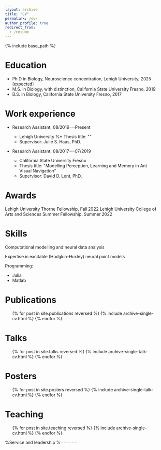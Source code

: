 ```yaml
---
layout: archive
title: "CV"
permalink: /cv/
author_profile: true
redirect_from:
  - /resume
---
```


{% include base_path %}

Education
======
* Ph.D in Biology, Neuroscience concentration, Lehigh University, 2025 (expected)
* M.S. in Biology, with distinction, California State University Fresno, 2019
* B.S. in Biology, California State University Fresno, 2017

Work experience
======
* Research Assistant, 08/2019---Present
  * Lehigh University
  %* Thesis title: ""
  * Supervisor: Julie S. Haas, PhD.

* Research Assistant, 08/2017---07/2019
  * California State University Fresno
  * Thesis title: "Modelling Perception, Learning and Memory in Ant Visual Navigation"
  * Supervisor: David D. Lent, PhD.

Awards
======
Lehigh University Thorne Fellowship, Fall 2022
Lehigh University College of Arts and Sciences Summer Fellowship, Summer 2022

Skills
======
Computational modelling and neural data analysis

Expertise in excitable (Hodgkin-Huxley) neural point models

Programming:
  * Julia
  * Matlab

Publications
======
  <ul>{% for post in site.publications reversed %}
    {% include archive-single-cv.html %}
  {% endfor %}</ul>

Talks
======
  <ul>{% for post in site.talks reversed %}
    {% include archive-single-talk-cv.html  %}
  {% endfor %}</ul>

Posters
======
  <ul>{% for post in site.posters reversed %}
    {% include archive-single-talk-cv.html  %}
  {% endfor %}</ul>

Teaching
======
  <ul>{% for post in site.teaching reversed %}
    {% include archive-single-cv.html %}
  {% endfor %}</ul>

%Service and leadership
%======

